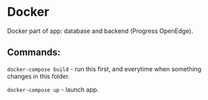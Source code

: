 # Docker
Docker part of app: database and backend (Progress OpenEdge).

## Commands:
`docker-compose build` - run this first, and everytime when something changes in this folder.

`docker-compose up` - launch app.
